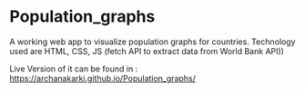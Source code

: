 # Population_graphs
A working web app to visualize population graphs for countries. Technology used are HTML, CSS, JS (fetch API to extract data from World Bank API))

Live Version of it can be found in : https://archanakarki.github.io/Population_graphs/
